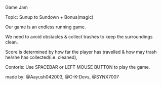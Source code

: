 Game Jam

Topic: Sunup to Sundown + Bonus(magic)

Our game is an endless running game.

We need to avoid obstacles & collect trashes to keep the surroundings clean.

Score is determined by how far the player has travelled & how may trash he/she has collected(i.e. cleaned),

Contorls: Use SPACEBAR or LEFT MOUSE BUTTON to play the game.

made by: @Aayush042003, @C-K-Devs, @SYNX7007 
